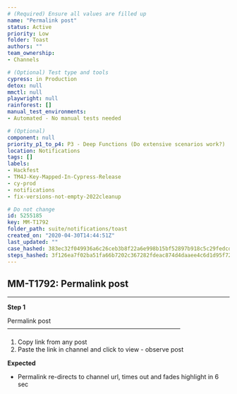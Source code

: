 ```yaml
---
# (Required) Ensure all values are filled up
name: "Permalink post"
status: Active
priority: Low
folder: Toast
authors: ""
team_ownership: 
- Channels

# (Optional) Test type and tools
cypress: in Production
detox: null
mmctl: null
playwright: null
rainforest: []
manual_test_environments: 
- Automated - No manual tests needed

# (Optional)
component: null
priority_p1_to_p4: P3 - Deep Functions (Do extensive scenarios work?)
location: Notifications
tags: []
labels: 
- Hackfest
- TM4J-Key-Mapped-In-Cypress-Release
- cy-prod
- notifications
- fix-versions-not-empty-2022cleanup

# Do not change
id: 5255185
key: MM-T1792
folder_path: suite/notifications/toast
created_on: "2020-04-30T14:44:51Z"
last_updated: ""
case_hashed: 383ec32f049936a6c26ceb3b8f22a6e998b15bf52897b918c5c29fedcd0660ecc81142f91ec4e8c78531fd431d75c43b
steps_hashed: 3f126ea7f02ba51fa66b7202c367282fdeac874d4daaee4c6d1d95f72129ecddd6bed37920f167e94b111ca4f7b4233a
---
```


## MM-T1792: Permalink post

---

**Step 1**

Permalink post\
————————————————————————————

1. Copy link from any post
2. Paste the link in channel and click to view - observe post

**Expected**

- Permalink re-directs to channel url, times out and fades highlight in 6 sec
